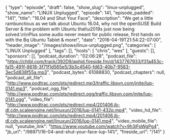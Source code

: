 {
  "type": "episode",
  "draft": false,
  "show_slug": "linux-unplugged",
  "show_name": "LINUX Unplugged",
  "episode": 141,
  "episode_padded": "141",
  "title": "16.04 and Shut Your Face",
  "description": "We get a little rambunctious as we talk about Ubuntu 16.04, why not the openSUSE Build Server & the problem with Ubuntu that\u2019s just now being solved.\n\nPlus some audio never meant for public release, first hands on with the Bq Ubuntu Tablet & more!",
  "date": "2016-04-19T21:54:22-07:00",
  "header_image": "/images/shows/linux-unplugged.png",
  "categories": [
    "LINUX Unplugged"
  ],
  "tags": [],
  "hosts": [
    "chris",
    "wes"
  ],
  "guests": [],
  "sponsors": [],
  "podcast_duration": "02:06:28",
  "podcast_file": "https://chtbl.com/track/392D9/aphid.fireside.fm/d/1437767933/f31a453c-fa15-491f-8618-3f71f1d565e5/3b3c4540-fd63-40b7-9583-3ec5d838f55a.mp3",
  "podcast_bytes": 61088830,
  "podcast_chapters": null,
  "podcast_alt_file": "http://www.podtrac.com/pts/redirect.mp3/traffic.libsyn.com/jnite/lup-0141.mp3",
  "podcast_ogg_file": "http://www.podtrac.com/pts/redirect.ogg/traffic.libsyn.com/jnite/lup-0141.ogg",
  "video_file": "http://www.podtrac.com/pts/redirect.mp4/201406.jb-dl.cdn.scaleengine.net/linuxun/2016/lup-0141-432p.mp4",
  "video_hd_file": "http://www.podtrac.com/pts/redirect.mp4/201406.jb-dl.cdn.scaleengine.net/linuxun/2016/lup-0141.mp4",
  "video_mobile_file": null,
  "youtube_link": "https://www.youtube.com/watch?v=9h3jFpWgPg4",
  "jb_url": "/98971/16-04-and-shut-your-face-lup-141/",
  "fireside_url": "/141"
}

